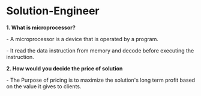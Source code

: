 # Solution-Engineer

<div class="head">
  <b>1. What is microprocessor?</b>
  <p></p>
  <p>- A microprocessor is a device that is operated by a program.</p>
  <p>- It read the data instruction from memory and decode before executing the instruction.</p>
</div>

<div>
  <b>2. How would you decide the price of solution</b>
  <div>
    <p>- The Purpose of pricing is to maximize the solution's long term profit based on the value it gives to clients.</p>
  </div>
</div>
